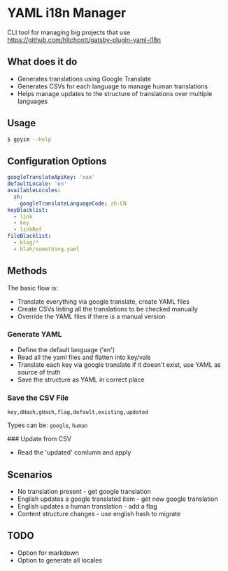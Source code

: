 # YAML i18n Manager

CLI tool for managing big projects that use https://github.com/hitchcott/gatsby-plugin-yaml-i18n

## What does it do

- Generates translations using Google Translate
- Generates CSVs for each language to manage human translations
- Helps manage updates to the structure of translations over multiple languages

## Usage

```bash
$ gpyim --help
```

## Configuration Options

```yaml
googleTranslateApiKey: 'xxx'
defaultLocale: 'en'
availableLocales:
  zh:
    googleTranslateLanguageCode: zh-CN
keyBlacklist:
  - link
  - key
  - linkRef
fileBlacklist:
  - blog/*
  - blah/something.yaml
```

## Methods

The basic flow is:

- Translate everything via google translate, create YAML files
- Create CSVs listing all the translations to be checked manually
- Override the YAML files if there is a manual version

### Generate YAML

- Define the default language ('en')
- Read all the yaml files and flatten into key/vals
- Translate each key via google translate if it doesn't exist, use YAML as source of truth
- Save the structure as YAML in correct place

### Save the CSV File

```csv
key,dHash,gHash,flag,default,existing,updated
```

Types can be: `google`, `human`

### Update from CSV

- Read the 'updated' comlumn and apply

## Scenarios

- No translation present - get google translation
- English updates a google translated item - get new google translation
- English updates a human translation - add a flag
- Content structure changes - use english hash to migrate

## TODO

- Option for markdown
- Option to generate all locales